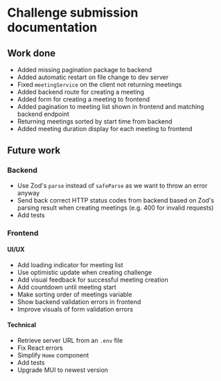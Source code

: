 # Challenge submission documentation

## Work done

- Added missing pagination package to backend
- Added automatic restart on file change to dev server
- Fixed `meetingService` on the client not returning meetings
- Added backend route for creating a meeting
- Added form for creating a meeting to frontend
- Added pagination to meeting list shown in frontend and matching backend endpoint
- Returning meetings sorted by start time from backend
- Added meeting duration display for each meeting to frontend

## Future work

### Backend

- Use Zod's `parse` instead of `safeParse` as we want to throw an error anyway
- Send back correct HTTP status codes from backend based on Zod's parsing result when creating meetings (e.g. 400 for invalid requests)
- Add tests

### Frontend

#### UI/UX

- Add loading indicator for meeting list
- Use optimistic update when creating challenge
- Add visual feedback for successful meeting creation
- Add countdown until meeting start
- Make sorting order of meetings variable
- Show backend validation errors in frontend
- Improve visuals of form validation errors

#### Technical

- Retrieve server URL from an `.env` file
- Fix React errors
- Simplify `Home` component
- Add tests
- Upgrade MUI to newest version

